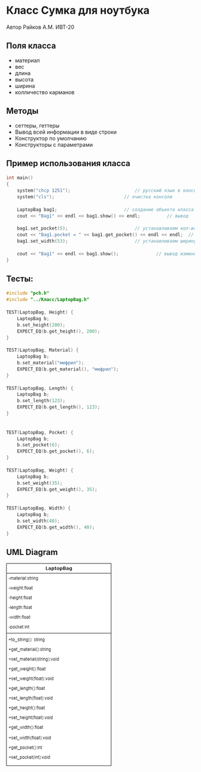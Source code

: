 # Класс Сумка для ноутбука

Автор Райков А.М. ИВТ-20

## Поля класса

* материал
* вес
* длина
* высота
* ширина
* колличество карманов

## Методы

* сеттеры, геттеры
* Вывод всей информации в виде строки
* Конструктор по умолчанию
* Конструкторы с параметрами

## Пример использования класса

``` c++
int main()
{
    system("chcp 1251");						// русский язык в консоли
    system("cls");							// очистка консоли

    LaptopBag bag1;							// создание объекта класса
    cout << "Bag1" << endl << bag1.show() << endl;			// вывод

    bag1.set_pocket(5);							// устанавливаем кол-во карманов
    cout << "Bag1.pocket = " << bag1.get_pocket() << endl << endl;	// выводим кол-во карманов
    bag1.set_width(53);							// устанавливаем ширину

    cout << "Bag1" << endl << bag1.show();				// вывод изменённого
}
```

## Тесты:
``` c++
#include "pch.h"
#include "../Класс/LaptopBag.h"

TEST(LaptopBag, Height) {
	LaptopBag b;
	b.set_height(200);
	EXPECT_EQ(b.get_height(), 200);
}

TEST(LaptopBag, Material) {
	LaptopBag b;
	b.set_material("мифрил");
	EXPECT_EQ(b.get_material(), "мифрил");
}

TEST(LaptopBag, Length) {
	LaptopBag b;
	b.set_length(123);
	EXPECT_EQ(b.get_length(), 123);
}


TEST(LaptopBag, Pocket) {
	LaptopBag b;
	b.set_pocket(6);
	EXPECT_EQ(b.get_pocket(), 6);
}

TEST(LaptopBag, Weight) {
	LaptopBag b;
	b.set_weight(35);
	EXPECT_EQ(b.get_weight(), 35);
}

TEST(LaptopBag, Width) {
	LaptopBag b;
	b.set_width(40);
	EXPECT_EQ(b.get_width(), 40);
}
```

## UML Diagram
![Схема класса](Схемка.png)
